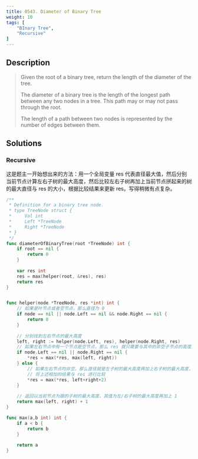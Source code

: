 ```yaml
---
title: 0543. Diameter of Binary Tree
weight: 10
tags: [
	"BInary Tree",
	"Recursive"
]
---
```


## Description
> Given the root of a binary tree, return the length of the diameter of the tree.
> 
> The diameter of a binary tree is the length of the longest path between any two nodes in a tree. This path may or may not pass through the root.
> 
> The length of a path between two nodes is represented by the number of edges between them.

## Solutions
### Recursive
这是题主一开始想出来的方法：用一个全局变量 res 代表直径最大值，然后分别当前节点计算左右子树的最大高度，然后比较左右子树再加上当前节点拼起来的树的最大直径与 res 的大小，根据比较结果来更新 res。写得稍微有点复杂。
```go
/**
 * Definition for a binary tree node.
 * type TreeNode struct {
 *     Val int
 *     Left *TreeNode
 *     Right *TreeNode
 * }
 */
func diameterOfBinaryTree(root *TreeNode) int {
    if root == nil {
        return 0
    }
    
    var res int
    res = max(helper(root, &res), res)
    return res
}


func helper(node *TreeNode, res *int) int {
    // 如果是叶节点或者空节点，那么直径为 0
    if node == nil || node.Left == nil && node.Right == nil {
        return 0
    }
    
    // 分别找到左右节点的最大高度
    left, right := helper(node.Left, res), helper(node.Right, res)
    // 如果左右节点中有一个节点是空节点，那么 res 就只需要与其中的非空子节点的高度进行比较
    if node.Left == nil || node.Right == nil {
        *res = max(*res, max(left, right))
    } else {
        // 如果左右节点均非空，那么直径就是左子树的最大高度再加上右子树的最大高度，然后再加上 2。
        // 将上述相加的结果与 res 进行比较
        *res = max(*res, left+right+2)    
    }
    
    // 返回以当前节点为跟的子树的最大高度，其值为左/右子树的最大高度再加上 1
    return max(left, right) + 1
}

func max(a,b int) int {
    if a < b {
        return b
    }
    
    return a
}
```
